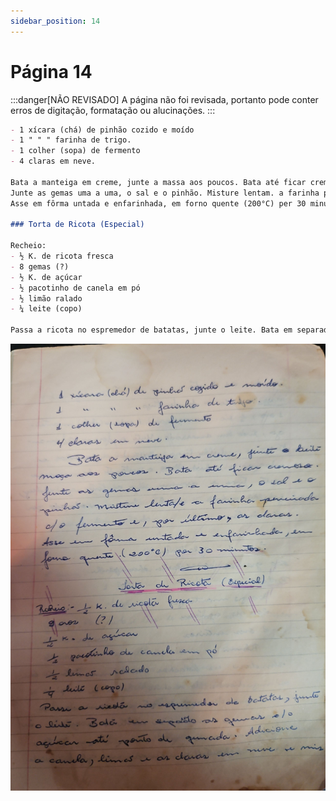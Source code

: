 ```yaml
---
sidebar_position: 14
---
```

# Página 14
:::danger[NÃO REVISADO]
A página não foi revisada, portanto pode conter erros de digitação, formatação ou alucinações.
:::
```markdown
- 1 xícara (chá) de pinhão cozido e moído
- 1 " " " farinha de trigo.
- 1 colher (sopa) de fermento
- 4 claras em neve.

Bata a manteiga em creme, junte a massa aos poucos. Bata até ficar cremoso.
Junte as gemas uma a uma, o sal e o pinhão. Misture lentam. a farinha peneirada c/o fermento e, por último, as claras.
Asse em fôrma untada e enfarinhada, em forno quente (200°C) per 30 minutos.

### Torta de Ricota (Especial)

Recheio:
- ½ K. de ricota fresca
- 8 gemas (?)
- ½ K. de açúcar
- ½ pacotinho de canela em pó
- ½ limão ralado
- ¼ leite (copo)

Passa a ricota no espremedor de batatas, junte o leite. Bata em separado as gemas c/o açúcar até ponto de quindim. Adicione a canela, limão e as claras em neve e mis.
```

![imagem base](./images/page_14.png)